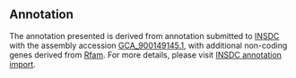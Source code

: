 

Annotation
----------

The annotation presented is derived from annotation submitted to
[INSDC](http://www.insdc.org) with the assembly accession
[GCA\_900149145.1](http://www.ebi.ac.uk/ena/data/view/GCA_900149145.1),
with additional non-coding genes derived from
[Rfam](http://rfam.xfam.org/). For more details, please visit [INSDC
annotation
import](http://ensemblgenomes.org/info/data/insdc_annotation).
